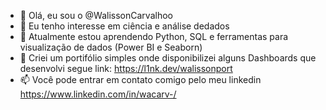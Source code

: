 - 👋 Olá, eu sou o @WalissonCarvalhoo
- 👀 Eu tenho interesse em ciência e análise dedados
- 🌱 Atualmente estou aprendendo Python, SQL e ferramentas para visualização de dados (Power BI e Seaborn) 
- 💞️ Criei um portifólio simples onde disponibilizei alguns Dashboards que desenvolvi segue link: https://l1nk.dev/walissonport
- 📫 Você pode entrar em contato comigo pelo meu linkedin https://www.linkedin.com/in/wacarv-/

<!---
WalissonCarvalhoo/WalissonCarvalhoo is a ✨ special ✨ repository because its `README.md` (this file) appears on your GitHub profile.
You can click the Preview link to take a look at your changes.
--->
